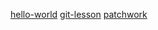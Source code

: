 [hello-world](https://github.com/kskulikova/hello-world)
[git-lesson](https://github.com/kskulikova/git-lesson-repository)
[patchwork](https://github.com/kskulikova/patchwork)
